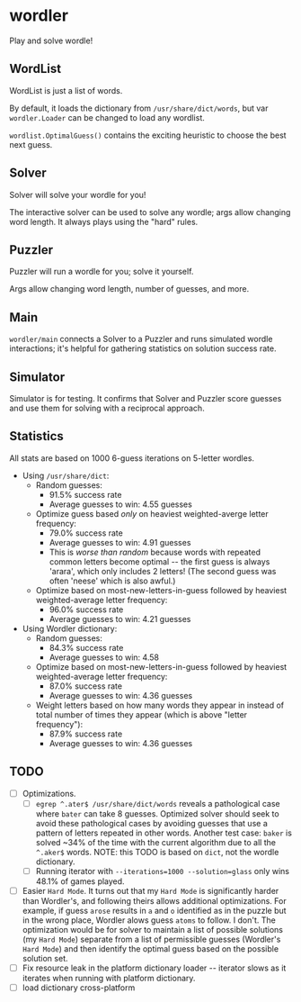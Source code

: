 # wordler
Play and solve wordle!

## WordList
WordList is just a list of words.

By default, it loads the dictionary from `/usr/share/dict/words`, but var
`wordler.Loader` can be changed to load any wordlist.

`wordlist.OptimalGuess()` contains the exciting heuristic to choose the best
next guess.

## Solver
Solver will solve your wordle for you!

The interactive solver can be used to solve any wordle; args allow changing word
length. It always plays using the "hard" rules.

## Puzzler
Puzzler will run a wordle for you; solve it yourself.

Args allow changing word length, number of guesses, and more.

## Main
`wordler/main` connects a Solver to a Puzzler and runs simulated wordle
interactions; it's helpful for gathering statistics on solution success rate.

## Simulator
Simulator is for testing.  It confirms that Solver and Puzzler score guesses and
use them for solving with a reciprocal approach.

## Statistics
All stats are based on 1000 6-guess iterations on 5-letter wordles.

* Using `/usr/share/dict`:
	* Random guesses:
		* 91.5% success rate
		* Average guesses to win: 4.55 guesses
	* Optimize guess based *only* on heaviest weighted-averge letter frequency:
		* 79.0% success rate
		* Average guesses to win: 4.91 guesses
		* This is *worse than random* because words with repeated common letters
		  become optimal -- the first guess is always 'arara', which only includes 2
		  letters! (The second guess was often 'neese' which is also awful.)
	* Optimize based on most-new-letters-in-guess followed by heaviest
	  weighted-average letter frequency:
		* 96.0% success rate
		* Average guesses to win: 4.21 guesses
* Using Wordler dictionary:
	* Random guesses:
		* 84.3% success rate
		* Average guesses to win: 4.58
	* Optimize based on most-new-letters-in-guess followed by heaviest
	  weighted-average letter frequency:
		* 87.0% success rate
		* Average guesses to win: 4.36 guesses
	* Weight letters based on how many words they appear in instead of total
	  number of times they appear (which is above "letter frequency"):
		* 87.9% success rate
		* Average guesses to win: 4.36 guesses

## TODO
* [ ] Optimizations.
    * [ ] `egrep ^.ater$ /usr/share/dict/words` reveals a
      pathological case where `bater` can take 8 guesses. Optimized solver
      should seek to avoid these pathological cases by avoiding guesses that
      use a pattern of letters repeated in other words. Another test case:
      `baker` is solved ~34% of the time with the current algorithm due to
      all the `^.aker$` words.
      NOTE: this TODO is based on `dict`, not the wordle dictionary.
    * [ ] Running iterator with `--iterations=1000 --solution=glass` only wins
	  48.1% of games played.
* [ ] Easier `Hard Mode`. It turns out that my `Hard Mode` is significantly
      harder than Wordler's, and following theirs allows additional optimizations.
      For example, if guess `arose` results in `a` and `o` identified as in
      the puzzle but in the wrong place, Wordler alows guess `atoms` to follow.
      I don't. The optimization would be for solver to maintain a list of
      possible solutions (my `Hard Mode`) separate from a list of permissible
      guesses (Wordler's `Hard Mode`) and then identify the optimal guess based
      on the possible solution set.
* [ ] Fix resource leak in the platform dictionary loader -- iterator slows 
      as it iterates when running with platform dictionary.
* [ ] load dictionary cross-platform
